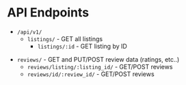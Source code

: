 # API Endpoints
	
- `/api/v1/`
  - `listings/` - GET all listings
    - `listings/:id` - GET listing by ID
<!--	- `listings/:category` - GET listing by ID-->
  - `reviews/` - GET and PUT/POST review data (ratings, etc..)
    - `reviews/listing/:listing_id/` - GET/POST reviews
	- `reviews/id/:review_id/` - GET/POST reviews
  